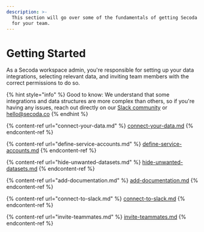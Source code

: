 ```yaml
---
description: >-
  This section will go over some of the fundamentals of getting Secoda set up
  for your team.
---
```


# Getting Started

As a Secoda workspace admin, you're responsible for setting up your data integrations, selecting relevant data, and inviting team members with the correct permissions to do so.&#x20;

{% hint style="info" %}
Good to know: We understand that some integrations and data structures are more complex than others, so if you're having any issues, reach out directly on our [Slack community](https://join.slack.com/t/secodacommunity/shared\_invite/zt-mhnu278g-FktKZmZ51SDQtlu3NRAxqg) or hello@secoda.co
{% endhint %}

{% content-ref url="connect-your-data.md" %}
[connect-your-data.md](connect-your-data.md)
{% endcontent-ref %}

{% content-ref url="define-service-accounts.md" %}
[define-service-accounts.md](define-service-accounts.md)
{% endcontent-ref %}

{% content-ref url="hide-unwanted-datasets.md" %}
[hide-unwanted-datasets.md](hide-unwanted-datasets.md)
{% endcontent-ref %}

{% content-ref url="add-documentation.md" %}
[add-documentation.md](add-documentation.md)
{% endcontent-ref %}

{% content-ref url="connect-to-slack.md" %}
[connect-to-slack.md](connect-to-slack.md)
{% endcontent-ref %}

{% content-ref url="invite-teammates.md" %}
[invite-teammates.md](invite-teammates.md)
{% endcontent-ref %}

